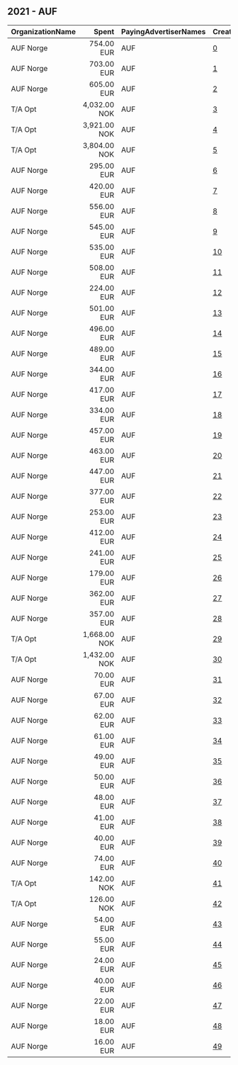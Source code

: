 ## 2021 - AUF 
|OrganizationName|Spent|PayingAdvertiserNames|CreativeUrls|Impressions|Genders|AgeBrackets|CountryCodes|BillingAddresses|CandidateBallotInformation|
|:---|---:|:---|:---|---:|:---|:---|:---|:---|:---|
|AUF Norge|754.00 EUR|AUF|[0](https://www.snap.com/political-ads/asset/5e538334770d67697cb39d039783ecb8a2a63a3da08749cc04f774d4d8a7733a?mediaType=mp4)|295,251||16-17|norway|"Yongstorget 2A,Oslo,0028,NO"||
|AUF Norge|703.00 EUR|AUF|[1](https://www.snap.com/political-ads/asset/8eb08b1c7c13bbabe495915e49e10161bb1d6c654882bd9187a06bf2fffddeda?mediaType=mp4)|280,915||16-17|norway|"Yongstorget 2A,Oslo,0028,NO"||
|AUF Norge|605.00 EUR|AUF|[2](https://www.snap.com/political-ads/asset/de481964e650c3671aaaa498a67a4b5fe76bb47a661bc6353df1a1eb76671eca?mediaType=mp4)|239,696||16-17|norway|"Yongstorget 2A,Oslo,0028,NO"||
|T/A Opt|4,032.00 NOK|AUF|[3](https://www.snap.com/political-ads/asset/3d9fab795cf87cc4f4816085af218b42387750c72279c54d0277a71704cb6714?mediaType=mp4)|232,275||16-17|norway|"Øvre Slottsgate 8,Oslo,0157,NO"||
|T/A Opt|3,921.00 NOK|AUF|[4](https://www.snap.com/political-ads/asset/d121195cc94dbfeadd9b38cb6e243f66275fa985841c80f5f86394a8304d0edb?mediaType=mp4)|196,225||18-25|norway|"Øvre Slottsgate 8,Oslo,0157,NO"||
|T/A Opt|3,804.00 NOK|AUF|[5](https://www.snap.com/political-ads/asset/3d9fab795cf87cc4f4816085af218b42387750c72279c54d0277a71704cb6714?mediaType=mp4)|191,074||18-25|norway|"Øvre Slottsgate 8,Oslo,0157,NO"||
|AUF Norge|295.00 EUR|AUF|[6](https://www.snap.com/political-ads/asset/13e58363fb5a0081ed7fc1f4c6d36c42ba8a1b078920b6fbbbfb863e68cc3dd7?mediaType=mp4)|180,597||16-17|norway|"Yongstorget 2A,Oslo,0028,NO"||
|AUF Norge|420.00 EUR|AUF|[7](https://www.snap.com/political-ads/asset/e0374aba8c33bad775bfd190ed6c9bea30d591bd65ee260ae56ead22ea31c7cc?mediaType=mp4)|162,808||18-25|norway|"Yongstorget 2A,Oslo,0028,NO"||
|AUF Norge|556.00 EUR|AUF|[8](https://www.snap.com/political-ads/asset/9cdd538c0435ac2db9cd7d24346e79268a3219b943b6642206fc9dab982d68ad?mediaType=mp4)|153,477||18-25|norway|"Yongstorget 2A,Oslo,0028,NO"||
|AUF Norge|545.00 EUR|AUF|[9](https://www.snap.com/political-ads/asset/ead7d573628fdc9dca4ef06f1093029778c323fe434a375290b835850e5034fe?mediaType=mp4)|150,642||18-25|norway|"Yongstorget 2A,Oslo,0028,NO"||
|AUF Norge|535.00 EUR|AUF|[10](https://www.snap.com/political-ads/asset/24f6c1955653446d093016f543b7c5bd51fcf4cfc55efea90c5e8b8ad268558e?mediaType=mp4)|147,399||18-25|norway|"Yongstorget 2A,Oslo,0028,NO"||
|AUF Norge|508.00 EUR|AUF|[11](https://www.snap.com/political-ads/asset/fc7e2229dc24e0bcb8a64f59acd181a3070192d89e79a3c0352e18e4e91e302a?mediaType=mp4)|140,603||18-25|norway|"Yongstorget 2A,Oslo,0028,NO"||
|AUF Norge|224.00 EUR|AUF|[12](https://www.snap.com/political-ads/asset/e0374aba8c33bad775bfd190ed6c9bea30d591bd65ee260ae56ead22ea31c7cc?mediaType=mp4)|139,691||16-17|norway|"Yongstorget 2A,Oslo,0028,NO"||
|AUF Norge|501.00 EUR|AUF|[13](https://www.snap.com/political-ads/asset/250bc76ef523fa5b5495afdd33736a619dbae148fff67ed4993c476b881b812a?mediaType=mp4)|138,704||18-25|norway|"Yongstorget 2A,Oslo,0028,NO"||
|AUF Norge|496.00 EUR|AUF|[14](https://www.snap.com/political-ads/asset/cfefeb8c2fbd8226fdc0f19b1f71e2753cbeeaa0ffd455865541964e84f2939c?mediaType=mp4)|137,488||18-25|norway|"Yongstorget 2A,Oslo,0028,NO"||
|AUF Norge|489.00 EUR|AUF|[15](https://www.snap.com/political-ads/asset/c5714928ca83e73714e0283bbaca5523586812b40ac1a200a7b8fb0d17d2ea03?mediaType=mp4)|135,003||18-25|norway|"Yongstorget 2A,Oslo,0028,NO"||
|AUF Norge|344.00 EUR|AUF|[16](https://www.snap.com/political-ads/asset/846905db59822d1298ddd4f8795a3edee2c42775d6480992ccb4f42361141b11?mediaType=mp4)|131,458||18-25|norway|"Yongstorget 2A,Oslo,0028,NO"||
|AUF Norge|417.00 EUR|AUF|[17](https://www.snap.com/political-ads/asset/14ef557f1a6133421669772b6e43b8538387d0549ec89783ad0e3252b46f613e?mediaType=png)|130,390||18-25|norway|"Yongstorget 2A,Oslo,0028,NO"||
|AUF Norge|334.00 EUR|AUF|[18](https://www.snap.com/political-ads/asset/13e58363fb5a0081ed7fc1f4c6d36c42ba8a1b078920b6fbbbfb863e68cc3dd7?mediaType=mp4)|128,132||18-25|norway|"Yongstorget 2A,Oslo,0028,NO"||
|AUF Norge|457.00 EUR|AUF|[19](https://www.snap.com/political-ads/asset/8b3774174e335b5b6a1f8cfab684f2cb215e852dad43ca1884a4b8dc03a323a5?mediaType=mp4)|127,332||18-25|norway|"Yongstorget 2A,Oslo,0028,NO"||
|AUF Norge|463.00 EUR|AUF|[20](https://www.snap.com/political-ads/asset/56293e4f4359c9e7042a602f7e672276774d1a35b2ca96d14a1feb7e3491d5a3?mediaType=mp4)|127,208||18-25|norway|"Yongstorget 2A,Oslo,0028,NO"||
|AUF Norge|447.00 EUR|AUF|[21](https://www.snap.com/political-ads/asset/6ec566c3facc0ea222af6e9122d92b43522107bbd810db03a1c6e0d3a1bad293?mediaType=mp4)|123,591||18-25|norway|"Yongstorget 2A,Oslo,0028,NO"||
|AUF Norge|377.00 EUR|AUF|[22](https://www.snap.com/political-ads/asset/b0040d49cb06b2cf1028d1eb06a7727520d9835837c08a1856fad3e89727cf88?mediaType=png)|118,061||18-25|norway|"Yongstorget 2A,Oslo,0028,NO"||
|AUF Norge|253.00 EUR|AUF|[23](https://www.snap.com/political-ads/asset/11ff38594c7a2e2e235ebec4f8405511ae4f42d1ca1b633b92a6c2fdfdb38d8f?mediaType=png)|114,925||18-25|norway|"Yongstorget 2A,Oslo,0028,NO"||
|AUF Norge|412.00 EUR|AUF|[24](https://www.snap.com/political-ads/asset/8eb08b1c7c13bbabe495915e49e10161bb1d6c654882bd9187a06bf2fffddeda?mediaType=mp4)|114,554||18-25|norway|"Yongstorget 2A,Oslo,0028,NO"||
|AUF Norge|241.00 EUR|AUF|[25](https://www.snap.com/political-ads/asset/e0f40b87ecf7d165fb2f6dce8a7ab166af473974770e443ca508bfb035fd127c?mediaType=png)|109,297||18-25|norway|"Yongstorget 2A,Oslo,0028,NO"||
|AUF Norge|179.00 EUR|AUF|[26](https://www.snap.com/political-ads/asset/846905db59822d1298ddd4f8795a3edee2c42775d6480992ccb4f42361141b11?mediaType=mp4)|107,729||16-17|norway|"Yongstorget 2A,Oslo,0028,NO"||
|AUF Norge|362.00 EUR|AUF|[27](https://www.snap.com/political-ads/asset/5e538334770d67697cb39d039783ecb8a2a63a3da08749cc04f774d4d8a7733a?mediaType=mp4)|100,209||18-25|norway|"Yongstorget 2A,Oslo,0028,NO"||
|AUF Norge|357.00 EUR|AUF|[28](https://www.snap.com/political-ads/asset/de481964e650c3671aaaa498a67a4b5fe76bb47a661bc6353df1a1eb76671eca?mediaType=mp4)|98,550||18-25|norway|"Yongstorget 2A,Oslo,0028,NO"||
|T/A Opt|1,668.00 NOK|AUF|[29](https://www.snap.com/political-ads/asset/a5fb594553b7f01227ce9bb01c46313ccf3d782e9652d73eabd3cfb1e754aa60?mediaType=png)|64,923||18-25|norway|"Øvre Slottsgate 8,Oslo,0157,NO"||
|T/A Opt|1,432.00 NOK|AUF|[30](https://www.snap.com/political-ads/asset/f82bfd6c8489f4b4846815b722caeb6474f744bb560a431b2ef62520f4431c47?mediaType=png)|55,666||18-25|norway|"Øvre Slottsgate 8,Oslo,0157,NO"||
|AUF Norge|70.00 EUR|AUF|[31](https://www.snap.com/political-ads/asset/ead1340ce96338a9a59ea4bd4d7e8814e460a6c6c815c0b4a2ae270133cebd20?mediaType=mp4)|16,067||18-25|norway|"Yongstorget 2A,Oslo,0028,NO"||
|AUF Norge|67.00 EUR|AUF|[32](https://www.snap.com/political-ads/asset/7ab7835c326a9e48d0b7bf7a2cdd2bd770d0cee03ee894ab5a02f1fdee283bce?mediaType=mp4)|15,659||18-25|norway|"Yongstorget 2A,Oslo,0028,NO"||
|AUF Norge|62.00 EUR|AUF|[33](https://www.snap.com/political-ads/asset/568e1392423b1a441da5120e4a3855194e4bc953f600f56b34de104551dd7cec?mediaType=mp4)|15,050||18-25|norway|"Yongstorget 2A,Oslo,0028,NO"||
|AUF Norge|61.00 EUR|AUF|[34](https://www.snap.com/political-ads/asset/a580181ae80f84a8fa2e44f9caffc9fbf6eb731a97470a490e3da6c7a0c4cb25?mediaType=mp4)|14,221||18-25|norway|"Yongstorget 2A,Oslo,0028,NO"||
|AUF Norge|49.00 EUR|AUF|[35](https://www.snap.com/political-ads/asset/939c40effd7862e56076b25777503f37bcf1969f22a8e1eab3756d1e15d4b39b?mediaType=mp4)|11,998||18-25|norway|"Yongstorget 2A,Oslo,0028,NO"||
|AUF Norge|50.00 EUR|AUF|[36](https://www.snap.com/political-ads/asset/2ff70326fea6b54af54b85aac02b47971e68bde070bc1a9613f4c3a8e3440d61?mediaType=mp4)|11,087||18-25|norway|"Yongstorget 2A,Oslo,0028,NO"||
|AUF Norge|48.00 EUR|AUF|[37](https://www.snap.com/political-ads/asset/6e4470a7ce79534028761244845c1726365ab7074b17418f266f43761b670b57?mediaType=mp4)|10,671||18-25|norway|"Yongstorget 2A,Oslo,0028,NO"||
|AUF Norge|41.00 EUR|AUF|[38](https://www.snap.com/political-ads/asset/9ccf14307f3a02ae83c55767c0d3b6dd53726d5c6d7917e30c3f46bcf61344f0?mediaType=mp4)|9,635||18-25|norway|"Yongstorget 2A,Oslo,0028,NO"||
|AUF Norge|40.00 EUR|AUF|[39](https://www.snap.com/political-ads/asset/a5c1b09a6504b6519f16bf7e750d80e146b1a522b5996d56dd19894263390218?mediaType=mp4)|8,966||18-25|norway|"Yongstorget 2A,Oslo,0028,NO"||
|AUF Norge|74.00 EUR|AUF|[40](https://www.snap.com/political-ads/asset/568e1392423b1a441da5120e4a3855194e4bc953f600f56b34de104551dd7cec?mediaType=mp4)|8,655||18-25|norway|"Yongstorget 2A,Oslo,0028,NO"||
|T/A Opt|142.00 NOK|AUF|[41](https://www.snap.com/political-ads/asset/d0838673bbebb85d89050bbe81da5daed0046d1ed5ee12ce70882eed920f238c?mediaType=png)|8,150||18-25|norway|"Øvre Slottsgate 8,Oslo,0157,NO"||
|T/A Opt|126.00 NOK|AUF|[42](https://www.snap.com/political-ads/asset/e18dc49bec4cfdb8abc4134585d83eee01413ec21f15f62a8c5d578ce067f2ec?mediaType=png)|7,226||18-25|norway|"Øvre Slottsgate 8,Oslo,0157,NO"||
|AUF Norge|54.00 EUR|AUF|[43](https://www.snap.com/political-ads/asset/939c40effd7862e56076b25777503f37bcf1969f22a8e1eab3756d1e15d4b39b?mediaType=mp4)|6,811||18-25|norway|"Yongstorget 2A,Oslo,0028,NO"||
|AUF Norge|55.00 EUR|AUF|[44](https://www.snap.com/political-ads/asset/a580181ae80f84a8fa2e44f9caffc9fbf6eb731a97470a490e3da6c7a0c4cb25?mediaType=mp4)|6,647||18-25|norway|"Yongstorget 2A,Oslo,0028,NO"||
|AUF Norge|24.00 EUR|AUF|[45](https://www.snap.com/political-ads/asset/a5c1b09a6504b6519f16bf7e750d80e146b1a522b5996d56dd19894263390218?mediaType=mp4)|5,179||18-25|norway|"Yongstorget 2A,Oslo,0028,NO"||
|AUF Norge|40.00 EUR|AUF|[46](https://www.snap.com/political-ads/asset/ead1340ce96338a9a59ea4bd4d7e8814e460a6c6c815c0b4a2ae270133cebd20?mediaType=mp4)|5,097||18-25|norway|"Yongstorget 2A,Oslo,0028,NO"||
|AUF Norge|22.00 EUR|AUF|[47](https://www.snap.com/political-ads/asset/2ff70326fea6b54af54b85aac02b47971e68bde070bc1a9613f4c3a8e3440d61?mediaType=mp4)|4,547||18-25|norway|"Yongstorget 2A,Oslo,0028,NO"||
|AUF Norge|18.00 EUR|AUF|[48](https://www.snap.com/political-ads/asset/9ccf14307f3a02ae83c55767c0d3b6dd53726d5c6d7917e30c3f46bcf61344f0?mediaType=mp4)|3,971||18-25|norway|"Yongstorget 2A,Oslo,0028,NO"||
|AUF Norge|16.00 EUR|AUF|[49](https://www.snap.com/political-ads/asset/6e4470a7ce79534028761244845c1726365ab7074b17418f266f43761b670b57?mediaType=mp4)|3,314||18-25|norway|"Yongstorget 2A,Oslo,0028,NO"||

